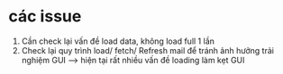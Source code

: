 # các issue
1. Cần check lại vấn đề load data, không load full 1 lần
2. Check lại quy trình load/ fetch/ Refresh mail để tránh ảnh hưởng trải nghiệm GUI
--> hiện tại rất nhiều vấn đề loading làm kẹt GUI